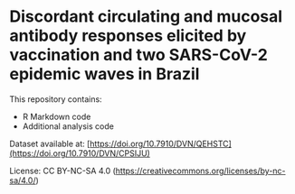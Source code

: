 # Discordant circulating and mucosal antibody responses elicited by vaccination and two SARS-CoV-2 epidemic waves in Brazil

This repository contains:

- R Markdown code
- Additional analysis code

Dataset available at: [https://doi.org/10.7910/DVN/QEHSTC](https://doi.org/10.7910/DVN/CPSIJU)

License: CC BY-NC-SA 4.0 (https://creativecommons.org/licenses/by-nc-sa/4.0/)
